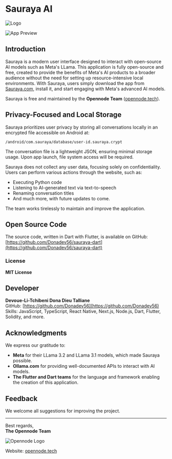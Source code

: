 
# Sauraya AI

![Logo](https://sauraya.com/logo.png)

![App Preview](https://sauraya.com/assets/app-2KfjpORI.png)

## Introduction
Sauraya is a modern user interface designed to interact with open-source AI models such as Meta's LLama. This application is fully open-source and free, created to provide the benefits of Meta's AI products to a broader audience without the need for setting up resource-intensive local environments. With Sauraya, users simply download the app from [Sauraya.com](https://sauraya.com), install it, and start engaging with Meta's advanced AI models. 

Sauraya is free and maintained by the **Opennode Team** ([opennode.tech](https://opennode.tech)).

## Privacy-Focused and Local Storage
Sauraya prioritizes user privacy by storing all conversations locally in an encrypted file accessible on Android at:

```
/android/com.sauraya/database/user-id.sauraya.crypt
```

The conversation file is a lightweight JSON, ensuring minimal storage usage. Upon app launch, file system access will be required. 

Sauraya does not collect any user data, focusing solely on confidentiality. Users can perform various actions through the website, such as:
- Executing Python code
- Listening to AI-generated text via text-to-speech
- Renaming conversation titles
- And much more, with future updates to come.

The team works tirelessly to maintain and improve the application.

## Open Source Code
The source code, written in Dart with Flutter, is available on GitHub:
[https://github.com/Donadev56/sauraya-dart](https://github.com/Donadev56/sauraya-dart)

### License
**MIT License**

## Developer
**Devoue-Li-Tchibeni Dona Dieu Talliane**  
GitHub: [https://github.com/Donadev56](https://github.com/Donadev56)  
Skills: JavaScript, TypeScript, React Native, Next.js, Node.js, Dart, Flutter, Solidity, and more.

## Acknowledgments
We express our gratitude to:
- **Meta** for their LLama 3.2 and LLama 3.1 models, which made Sauraya possible.
- **Ollama.com** for providing well-documented APIs to interact with AI models.
- **The Flutter and Dart teams** for the language and framework enabling the creation of this application.

## Feedback
We welcome all suggestions for improving the project. 

---

Best regards,  
**The Opennode Team**

![Opennode Logo](https://opennode.tech/logo.png)

Website: [opennode.tech](https://opennode.tech)
